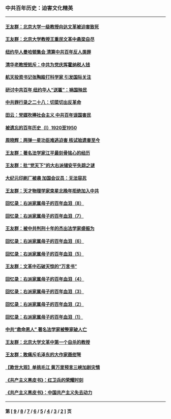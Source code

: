 ### 中共百年历史：迫害文化精英
---
#### [王友群：北京大学一级教授向达文革被迫害致死](../../pages/nf1176111/n13150966.md?08190430) 
#### [王友群：北京大学教授王重民文革中悬梁自尽](../../pages/nf1176111/n13084645.md?08190430) 
#### [纽约华人曼哈顿集会 清算中共百年反人类罪](../../pages/nf1176111/n13084157.md?08190430) 
#### [清华老教授怒斥：中共为党庆挥霍纳税人钱](../../pages/nf1176111/n13071430.md?08190430) 
#### [航天投资书记张陶殴打科学家 引发国际关注](../../pages/nf1176111/n13069132.md?08190430) 
#### [研讨中共百年 纽约华人“送匾”：祸国殃民](../../pages/nf1176111/n13057367.md?08190430) 
#### [中共罪行录之二十八：切菜切出反革命](../../pages/nf1176111/n13030600.md?08190430) 
#### [田云：党媒吹捧社会主义 中共百年误国害民](../../pages/nf1176111/n13006682.md?08190430) 
#### [被遗忘的百年历史（I）1920至1950](../../pages/nf1176111/n12986411.md?08190430) 
#### [周晓辉：两弹一星功臣难逃迫害 核试验遗害至今](../../pages/nf1176111/n12974997.md?08190430) 
#### [王友群：著名法学家江平最刻骨铭心的经历](../../pages/nf1176111/n12970787.md?08190430) 
#### [王友群：批“党天下”的大右派储安平失踪之谜](../../pages/nf1176111/n12954229.md?08190430) 
#### [大纪元印刷厂被袭 加国会议员：无法容忍](../../pages/nf1176111/n12883028.md?08190430) 
#### [王友群：天才物理学家束星北晚年拒绝加入中共](../../pages/nf1176111/n12792913.md?08190430) 
#### [回忆录：右派家属母子的百年血泪（8）](../../pages/nf1176111/n12706196.md?08190430) 
#### [回忆录：右派家属母子的百年血泪（7）](../../pages/nf1176111/n12706191.md?08190430) 
#### [王友群：被中共判刑十年的杰出法学家盛振为](../../pages/nf1176111/n12706141.md?08190430) 
#### [回忆录：右派家属母子的百年血泪（6）](../../pages/nf1176111/n12698863.md?08190430) 
#### [回忆录：右派家属母子的百年血泪（5）](../../pages/nf1176111/n12692515.md?08190430) 
#### [王友群：文革中石破天惊的“万言书”](../../pages/nf1176111/n12690994.md?08190430) 
#### [回忆录：右派家属母子的百年血泪（4）](../../pages/nf1176111/n12686410.md?08190430) 
#### [回忆录：右派家属母子的百年血泪（3）](../../pages/nf1176111/n12683820.md?08190430) 
#### [回忆录：右派家属母子的百年血泪（2）](../../pages/nf1176111/n12679738.md?08190430) 
#### [回忆录：右派家属母子的百年血泪（1）](../../pages/nf1176111/n12678112.md?08190430) 
#### [中共“救命恩人” 著名法学家被整家破人亡](../../pages/nf1176111/n12658168.md?08190430) 
#### [王友群：北京大学文革中第一个自杀的教授](../../pages/nf1176111/n12632697.md?08190430) 
#### [王友群：敢痛斥毛泽东的大作家聂绀弩](../../pages/nf1176111/n12384788.md?08190430) 
#### [【欺世大观】单挑毛江 黄万里预言三峡加剧灾情](../../pages/nf1176111/n12357101.md?08190430) 
#### [《共产主义黑皮书》：红卫兵的荣耀时刻](../../pages/nf1176111/n12190329.md?08190430) 
#### [《共产主义黑皮书》：中国共产主义失去动力](../../pages/nf1176111/n12168749.md?08190430) 

---
#### 第 [ [9](./9.md?08190430) / [8](./8.md?08190430) / [7](./7.md?08190430) / [6](./6.md?08190430) / [5](./5.md?08190430) / [4](./4.md?08190430) / [3](./3.md?08190430) / [2](./2.md?08190430) ] 页
